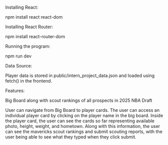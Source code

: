 Installing React:

npm install react react-dom

Installing React Router:

npm install react-router-dom

Running the program: 

npm run dev

Data Source:

Player data is stored in public/intern_project_data.json and loaded using fetch() in the frontend.

Features:

Big Board along with scout rankings of all prospects in 2025 NBA Draft

User can navigate from Big Board to player cards. The user can access an individual player card by clicking on the player name in the big board. 
Inside the player card, the user can see the cards so far representing available photo,
height, weight, and hometown. Along with this information, the user can see the mavericks scout rankings
and submit scouting reports, with the user being able to see what they typed when they click submit. 

